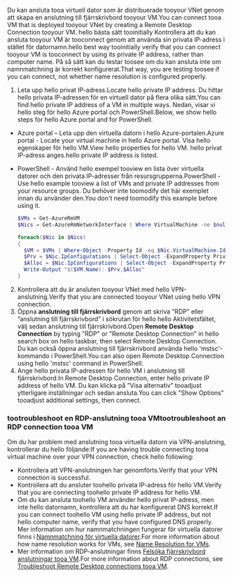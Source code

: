 <span data-ttu-id="9eecc-101">Du kan ansluta tooa virtuell dator som är distribuerade tooyour VNet genom att skapa en anslutning till fjärrskrivbord tooyour VM.</span><span class="sxs-lookup"><span data-stu-id="9eecc-101">You can connect tooa VM that is deployed tooyour VNet by creating a Remote Desktop Connection tooyour VM.</span></span> <span data-ttu-id="9eecc-102">hello bästa sätt tooinitially Kontrollera att du kan ansluta tooyour VM är tooconnect genom att använda sin privata IP-adress i stället för datornamn.</span><span class="sxs-lookup"><span data-stu-id="9eecc-102">hello best way tooinitially verify that you can connect tooyour VM is tooconnect by using its private IP address, rather than computer name.</span></span> <span data-ttu-id="9eecc-103">På så sätt kan du testar toosee om du kan ansluta inte om namnmatchning är korrekt konfigurerat.</span><span class="sxs-lookup"><span data-stu-id="9eecc-103">That way, you are testing toosee if you can connect, not whether name resolution is configured properly.</span></span>

1. <span data-ttu-id="9eecc-104">Leta upp hello privat IP-adress.</span><span class="sxs-lookup"><span data-stu-id="9eecc-104">Locate hello private IP address.</span></span> <span data-ttu-id="9eecc-105">Du hittar hello privata IP-adressen för en virtuell dator på flera olika sätt.</span><span class="sxs-lookup"><span data-stu-id="9eecc-105">You can find hello private IP address of a VM in multiple ways.</span></span> <span data-ttu-id="9eecc-106">Nedan, visar vi hello steg för hello Azure portal och PowerShell.</span><span class="sxs-lookup"><span data-stu-id="9eecc-106">Below, we show hello steps for hello Azure portal and for PowerShell.</span></span>

  - <span data-ttu-id="9eecc-107">Azure portal – Leta upp den virtuella datorn i hello Azure-portalen.</span><span class="sxs-lookup"><span data-stu-id="9eecc-107">Azure portal - Locate your virtual machine in hello Azure portal.</span></span> <span data-ttu-id="9eecc-108">Visa hello egenskaper för hello VM.</span><span class="sxs-lookup"><span data-stu-id="9eecc-108">View hello properties for hello VM.</span></span> <span data-ttu-id="9eecc-109">hello privat IP-adress anges.</span><span class="sxs-lookup"><span data-stu-id="9eecc-109">hello private IP address is listed.</span></span>

  - <span data-ttu-id="9eecc-110">PowerShell - Använd hello exempel tooview en lista över virtuella datorer och den privata IP-adresser från resursgrupperna.</span><span class="sxs-lookup"><span data-stu-id="9eecc-110">PowerShell - Use hello example tooview a list of VMs and private IP addresses from your resource groups.</span></span> <span data-ttu-id="9eecc-111">Du behöver inte toomodify det här exemplet innan du använder den.</span><span class="sxs-lookup"><span data-stu-id="9eecc-111">You don't need toomodify this example before using it.</span></span>

    ```powershell
    $VMs = Get-AzureRmVM
    $Nics = Get-AzureRmNetworkInterface | Where VirtualMachine -ne $null

    foreach($Nic in $Nics)
    {
      $VM = $VMs | Where-Object -Property Id -eq $Nic.VirtualMachine.Id
      $Prv = $Nic.IpConfigurations | Select-Object -ExpandProperty PrivateIpAddress
      $Alloc = $Nic.IpConfigurations | Select-Object -ExpandProperty PrivateIpAllocationMethod
      Write-Output "$($VM.Name): $Prv,$Alloc"
    }
    ```

2. <span data-ttu-id="9eecc-112">Kontrollera att du är ansluten tooyour VNet med hello VPN-anslutning.</span><span class="sxs-lookup"><span data-stu-id="9eecc-112">Verify that you are connected tooyour VNet using hello VPN connection.</span></span>
3. <span data-ttu-id="9eecc-113">Öppna **anslutning till fjärrskrivbord** genom att skriva ”RDP” eller ”anslutning till fjärrskrivbord” i sökrutan för hello hello Aktivitetsfältet, välj sedan anslutning till fjärrskrivbord.</span><span class="sxs-lookup"><span data-stu-id="9eecc-113">Open **Remote Desktop Connection** by typing "RDP" or "Remote Desktop Connection" in hello search box on hello taskbar, then select Remote Desktop Connection.</span></span> <span data-ttu-id="9eecc-114">Du kan också öppna anslutning till fjärrskrivbord använda hello 'mstsc'-kommando i PowerShell.</span><span class="sxs-lookup"><span data-stu-id="9eecc-114">You can also open Remote Desktop Connection using hello 'mstsc' command in PowerShell.</span></span> 
4. <span data-ttu-id="9eecc-115">Ange hello privata IP-adressen för hello VM i anslutning till fjärrskrivbord.</span><span class="sxs-lookup"><span data-stu-id="9eecc-115">In Remote Desktop Connection, enter hello private IP address of hello VM.</span></span> <span data-ttu-id="9eecc-116">Du kan klicka på ”Visa alternativ” tooadjust ytterligare inställningar och sedan ansluta.</span><span class="sxs-lookup"><span data-stu-id="9eecc-116">You can click "Show Options" tooadjust additional settings, then connect.</span></span>

### <a name="tootroubleshoot-an-rdp-connection-tooa-vm"></a><span data-ttu-id="9eecc-117">tootroubleshoot en RDP-anslutning tooa VM</span><span class="sxs-lookup"><span data-stu-id="9eecc-117">tootroubleshoot an RDP connection tooa VM</span></span>

<span data-ttu-id="9eecc-118">Om du har problem med anslutning tooa virtuella datorn via VPN-anslutning, kontrollerar du hello följande:</span><span class="sxs-lookup"><span data-stu-id="9eecc-118">If you are having trouble connecting tooa virtual machine over your VPN connection, check hello following:</span></span>

- <span data-ttu-id="9eecc-119">Kontrollera att VPN-anslutningen har genomförts.</span><span class="sxs-lookup"><span data-stu-id="9eecc-119">Verify that your VPN connection is successful.</span></span>
- <span data-ttu-id="9eecc-120">Kontrollera att du ansluter toohello privata IP-adress för hello VM.</span><span class="sxs-lookup"><span data-stu-id="9eecc-120">Verify that you are connecting toohello private IP address for hello VM.</span></span>
- <span data-ttu-id="9eecc-121">Om du kan ansluta toohello VM använder hello privat IP-adress, men inte hello datornamn, kontrollera att du har konfigurerat DNS korrekt.</span><span class="sxs-lookup"><span data-stu-id="9eecc-121">If you can connect toohello VM using hello private IP address, but not hello computer name, verify that you have configured DNS properly.</span></span> <span data-ttu-id="9eecc-122">Mer information om hur namnmatchningen fungerar för virtuella datorer finns i [Namnmatchning för virtuella datorer](../articles/virtual-network/virtual-networks-name-resolution-for-vms-and-role-instances.md).</span><span class="sxs-lookup"><span data-stu-id="9eecc-122">For more information about how name resolution works for VMs, see [Name Resolution for VMs](../articles/virtual-network/virtual-networks-name-resolution-for-vms-and-role-instances.md).</span></span>
- <span data-ttu-id="9eecc-123">Mer information om RDP-anslutningar finns [Felsöka fjärrskrivbord anslutningar tooa VM](../articles/virtual-machines/windows/troubleshoot-rdp-connection.md).</span><span class="sxs-lookup"><span data-stu-id="9eecc-123">For more information about RDP connections, see [Troubleshoot Remote Desktop connections tooa VM](../articles/virtual-machines/windows/troubleshoot-rdp-connection.md).</span></span>
